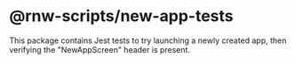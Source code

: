 # @rnw-scripts/new-app-tests

This package contains Jest tests to try launching a newly created app, then
verifying the "NewAppScreen" header is present.